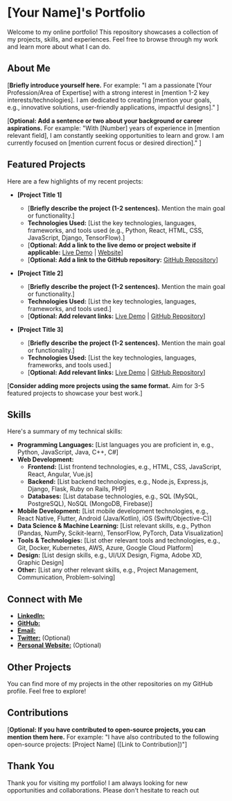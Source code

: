 # [Your Name]'s Portfolio

Welcome to my online portfolio! This repository showcases a collection of my projects, skills, and experiences. Feel free to browse through my work and learn more about what I can do.

## About Me

[**Briefly introduce yourself here.** For example: "I am a passionate [Your Profession/Area of Expertise] with a strong interest in [mention 1-2 key interests/technologies]. I am dedicated to creating [mention your goals, e.g., innovative solutions, user-friendly applications, impactful designs]." ]

[**Optional: Add a sentence or two about your background or career aspirations.** For example: "With [Number] years of experience in [mention relevant field], I am constantly seeking opportunities to learn and grow. I am currently focused on [mention current focus or desired direction]." ]

## Featured Projects

Here are a few highlights of my recent projects:

* **[Project Title 1]**
    * [**Briefly describe the project (1-2 sentences).** Mention the main goal or functionality.]
    * **Technologies Used:** [List the key technologies, languages, frameworks, and tools used (e.g., Python, React, HTML, CSS, JavaScript, Django, TensorFlow).]
    * [**Optional: Add a link to the live demo or project website if applicable:** [Live Demo](link-to-demo) | [Website](link-to-website)]
    * [**Optional: Add a link to the GitHub repository:** [GitHub Repository](link-to-github-repo)]

* **[Project Title 2]**
    * [**Briefly describe the project (1-2 sentences).** Mention the main goal or functionality.]
    * **Technologies Used:** [List the key technologies, languages, frameworks, and tools used.]
    * [**Optional: Add relevant links:** [Live Demo](link-to-demo) | [GitHub Repository](link-to-github-repo)]

* **[Project Title 3]**
    * [**Briefly describe the project (1-2 sentences).** Mention the main goal or functionality.]
    * **Technologies Used:** [List the key technologies, languages, frameworks, and tools used.]
    * [**Optional: Add relevant links:** [Live Demo](link-to-demo) | [GitHub Repository](link-to-github-repo)]

[**Consider adding more projects using the same format.** Aim for 3-5 featured projects to showcase your best work.]

## Skills

Here's a summary of my technical skills:

* **Programming Languages:** [List languages you are proficient in, e.g., Python, JavaScript, Java, C++, C#]
* **Web Development:**
    * **Frontend:** [List frontend technologies, e.g., HTML, CSS, JavaScript, React, Angular, Vue.js]
    * **Backend:** [List backend technologies, e.g., Node.js, Express.js, Django, Flask, Ruby on Rails, PHP]
    * **Databases:** [List database technologies, e.g., SQL (MySQL, PostgreSQL), NoSQL (MongoDB, Firebase)]
* **Mobile Development:** [List mobile development technologies, e.g., React Native, Flutter, Android (Java/Kotlin), iOS (Swift/Objective-C)]
* **Data Science & Machine Learning:** [List relevant skills, e.g., Python (Pandas, NumPy, Scikit-learn), TensorFlow, PyTorch, Data Visualization]
* **Tools & Technologies:** [List other relevant tools and technologies, e.g., Git, Docker, Kubernetes, AWS, Azure, Google Cloud Platform]
* **Design:** [List design skills, e.g., UI/UX Design, Figma, Adobe XD, Graphic Design]
* **Other:** [List any other relevant skills, e.g., Project Management, Communication, Problem-solving]

## Connect with Me

* [**LinkedIn:**](your-linkedin-profile-url)
* [**GitHub:**](your-github-profile-url)
* [**Email:**](your-email-address)
* [**Twitter:**](your-twitter-profile-url) (Optional)
* [**Personal Website:**](your-personal-website-url) (Optional)

## Other Projects

You can find more of my projects in the other repositories on my GitHub profile. Feel free to explore!

## Contributions

[**Optional: If you have contributed to open-source projects, you can mention them here.** For example: "I have also contributed to the following open-source projects: [Project Name] ([Link to Contribution])"]

## Thank You

Thank you for visiting my portfolio! I am always looking for new opportunities and collaborations. Please don't hesitate to reach out
